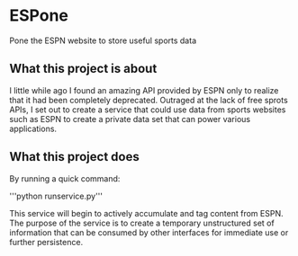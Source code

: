 # ESPone

Pone the ESPN website to store useful sports data

## What this project is about

I little while ago I found an amazing API provided by ESPN only to realize that it had been completely deprecated. Outraged at the lack of free sprots APIs, I set out to create a service that could use data from sports websites such as ESPN to create a private data set that can power various applications.

## What this project does

By running a quick command:

'''python runservice.py'''

This service will begin to actively accumulate and tag content from ESPN. The purpose of the service is to create a temporary unstructured set of information that can be consumed by other interfaces for immediate use or further persistence.
